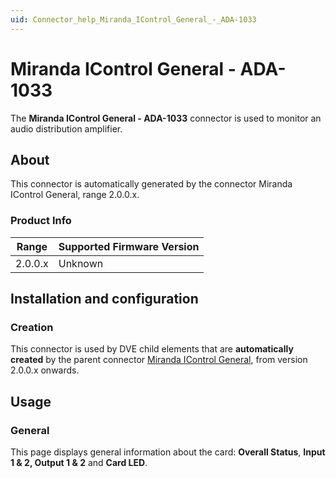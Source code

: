 ```yaml
---
uid: Connector_help_Miranda_IControl_General_-_ADA-1033
---
```


# Miranda IControl General - ADA-1033

The **Miranda IControl General - ADA-1033** connector is used to monitor an audio distribution amplifier.

## About

This connector is automatically generated by the connector Miranda IControl General, range 2.0.0.x.

### Product Info

| Range | Supported Firmware Version |
|------------------|-----------------------------|
| 2.0.0.x          | Unknown                     |

## Installation and configuration

### Creation

This connector is used by DVE child elements that are **automatically created** by the parent connector [Miranda IControl General](xref:Connector_help_Miranda_IControl_General), from version 2.0.0.x onwards.

## Usage

### General

This page displays general information about the card: **Overall Status**, **Input 1 & 2, Output 1 & 2** and **Card LED**.
